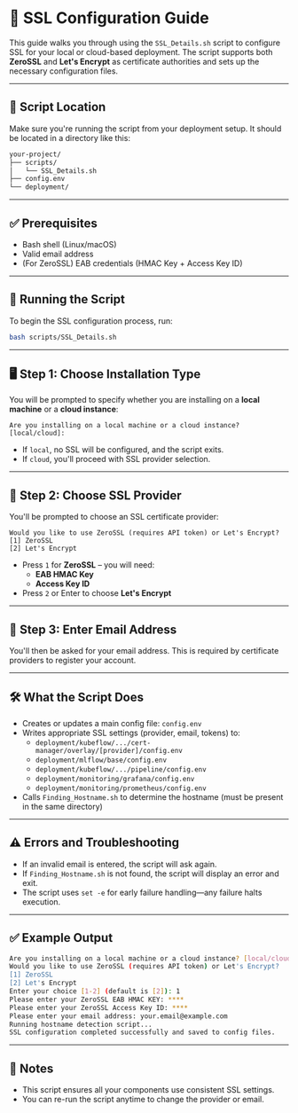 # 🔐 SSL Configuration Guide

This guide walks you through using the `SSL_Details.sh` script to configure SSL for your local or cloud-based deployment. The script supports both **ZeroSSL** and **Let's Encrypt** as certificate authorities and sets up the necessary configuration files.

---

## 📁 Script Location

Make sure you're running the script from your deployment setup. It should be located in a directory like this:

```bash
your-project/
├── scripts/
│   └── SSL_Details.sh
├── config.env
└── deployment/
```

---

## ✅ Prerequisites

- Bash shell (Linux/macOS)
- Valid email address
- (For ZeroSSL) EAB credentials (HMAC Key + Access Key ID)

---

## 🚀 Running the Script

To begin the SSL configuration process, run:

```bash
bash scripts/SSL_Details.sh
```

---

## 🖥️ Step 1: Choose Installation Type

You will be prompted to specify whether you are installing on a **local machine** or a **cloud instance**:

```
Are you installing on a local machine or a cloud instance? [local/cloud]:
```

- If `local`, no SSL will be configured, and the script exits.
- If `cloud`, you'll proceed with SSL provider selection.

---

## 🔐 Step 2: Choose SSL Provider

You'll be prompted to choose an SSL certificate provider:

```
Would you like to use ZeroSSL (requires API token) or Let's Encrypt?
[1] ZeroSSL
[2] Let's Encrypt
```

- Press `1` for **ZeroSSL** – you will need:
  - **EAB HMAC Key**
  - **Access Key ID**
- Press `2` or Enter to choose **Let's Encrypt**

---

## 📧 Step 3: Enter Email Address

You'll then be asked for your email address. This is required by certificate providers to register your account.

---

## 🛠️ What the Script Does

- Creates or updates a main config file: `config.env`
- Writes appropriate SSL settings (provider, email, tokens) to:
  - `deployment/kubeflow/.../cert-manager/overlay/[provider]/config.env`
  - `deployment/mlflow/base/config.env`
  - `deployment/kubeflow/.../pipeline/config.env`
  - `deployment/monitoring/grafana/config.env`
  - `deployment/monitoring/prometheus/config.env`
- Calls `Finding_Hostname.sh` to determine the hostname (must be present in the same directory)

---

## ⚠️ Errors and Troubleshooting

- If an invalid email is entered, the script will ask again.
- If `Finding_Hostname.sh` is not found, the script will display an error and exit.
- The script uses `set -e` for early failure handling—any failure halts execution.

---

## ✅ Example Output

```bash
Are you installing on a local machine or a cloud instance? [local/cloud]: cloud
Would you like to use ZeroSSL (requires API token) or Let's Encrypt?
[1] ZeroSSL
[2] Let's Encrypt
Enter your choice [1-2] (default is [2]): 1
Please enter your ZeroSSL EAB HMAC KEY: ****
Please enter your ZeroSSL Access Key ID: ****
Please enter your email address: your.email@example.com
Running hostname detection script...
SSL configuration completed successfully and saved to config files.
```

---

## 📎 Notes

- This script ensures all your components use consistent SSL settings.
- You can re-run the script anytime to change the provider or email.
